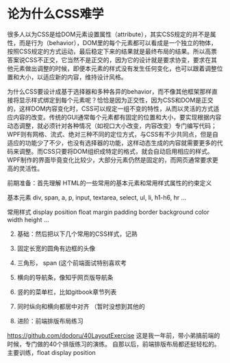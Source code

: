 论为什么CSS难学
====
很多人以为CSS是给DOM元素设置属性（attribute），其实CSS规定的并不是属性，而是行为（behavior），DOM里的每个元素都可以看成是一个独立的物体，按照CSS规定的方式运动，最后稳定下来的结果就是最终布局的结果。所以高票答案说CSS不正交，它当然不是正交的，因为它的设计就是要求协变，要求在其他元素做出调整的时候，即便本元素的样式没有发生任何变化，也可以跟着调整位置和大小，以适应新的内容，维持设计风格。

为什么CSS要设计成基于选择器和多种各异的behavior，而不像其他框架那样直接将显示样式绑定到每个元素呢？恰恰是因为正交性，因为CSS和DOM是正交的，这样DOM内容变化时，CSS可以规定一组不变的特性，从而以灵活的方式适应内容的改变。传统的GUI通常每个元素都有固定的位置和大小，要实现根据内容动态调整，就必须针对各种情况（如视口大小改变，内容改变）专门编写代码；WPF则有网格、流式、绝对三种不同的定位方式，与CSS有不少共同点，但是自适应的功能少了不少，也没有选择器的功能，这样动态生成的内容就需要更多的代码来调整。而CSS只要将DOM组织成特定的格式，就会自动启用相应的样式。WPF制作的界面毕竟变化比较少，大部分元素仍然是固定的，而网页通常要求更高的灵活性。

 前期准备：首先理解 HTML的一些常用的基本元素和常用样式属性的约束定义

基本元素
div, span, a, p, input, textarea, select, ul, li, h1-h6, hr
...

常用样式
display
position
float 
margin
padding
border
background
color
width
height
...


2. 基础：然后把以下几个常用的CSS样式，记熟

1. 固定长宽的圆角有边框的头像
2. 三角形， span (这个前端面试特别喜欢考
3. 横向的导航条，像知乎网页版导航条
4. 竖的的菜单栏，比如gitbook章节列表
5. 同时纵向和横向都居中对齐
（暂时没想到其他的
3. 进阶：前端排版布局练习

https://github.com/dodoru/40LayoutExercise
这是我一年前，带小弟搞前端的时候，专门做的40个排版练习的演练。
自那以后，前端排版布局都还挺轻松的。
主要训练，float display position 
